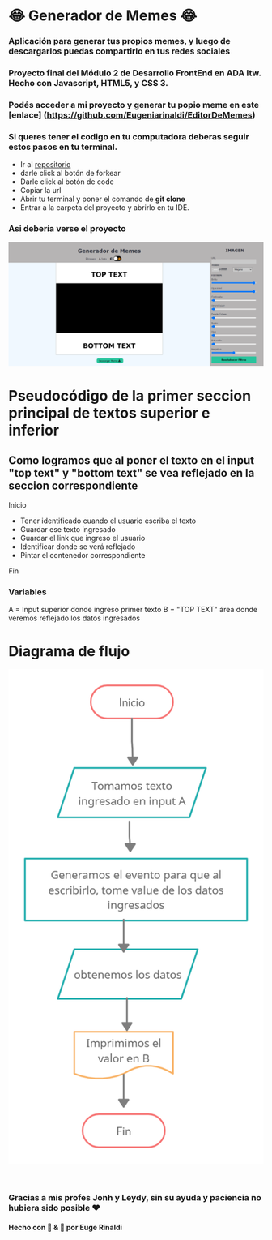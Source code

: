 # 😂 Generador de Memes 😂

### Aplicación para generar tus propios memes, y luego de descargarlos puedas compartirlo en tus redes sociales

### Proyecto final del Módulo 2 de Desarrollo FrontEnd en ADA Itw. Hecho con Javascript, HTML5, y CSS 3.
### Podés acceder a mi proyecto y generar tu popio meme en este [enlace] (https://github.com/Eugeniarinaldi/EditorDeMemes) 


### Si queres tener el codigo en tu computadora deberas seguir estos pasos en tu terminal.


 - Ir al [repositorio](https://github.com/Eugeniarinaldi/EditorDeMemes)  
  - darle click al botón de forkear
  - Darle click al botón de code
  - Copiar la url
  - Abrir tu terminal y poner el comando de **git clone <url>**
  - Entrar a la carpeta del proyecto y abrirlo en tu IDE.


### Asi debería verse el proyecto

![imagen](./img/editor.png)


# Pseudocódigo de la primer seccion principal de textos superior e inferior

## Como logramos que al poner el texto en el input "top text" y "bottom text" se vea reflejado en la seccion correspondiente

 Inicio
- Tener identificado cuando el usuario escriba el texto
- Guardar ese texto ingresado
- Guardar el link que ingreso el usuario
- Identificar donde se verá reflejado
- Pintar el contenedor correspondiente

Fin
### Variables
A = Input superior donde ingreso primer texto
B = "TOP TEXT" área donde veremos reflejado los datos ingresados

# Diagrama de flujo 

![imagen](./img/DDF.png)

<br>


### Gracias a mis profes Jonh y Leydy, sin su ayuda y paciencia no hubiera sido posible ❤

#### Hecho con 💪 & 🧡 por Euge Rinaldi